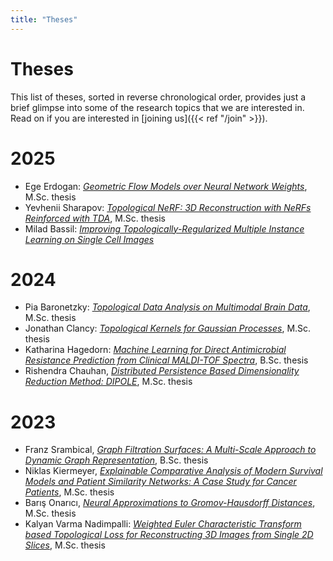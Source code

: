 ```yaml
---
title: "Theses"
---
```


# Theses

This list of theses, sorted in reverse chronological order, provides
just a brief glimpse into some of the research topics that we are
interested in. Read on if you are interested in [joining us]({{< ref
"/join" >}}).

# 2025

- Ege Erdogan: [*Geometric Flow Models over Neural Network Weights*](Thesis_Ege_Erdogan.pdf), M.Sc. thesis
- Yevhenii Sharapov: [*Topological NeRF: 3D Reconstruction with NeRFs Reinforced with TDA*](Thesis_Yevhenii_Sharapov.pdf), M.Sc. thesis
- Milad Bassil: [*Improving Topologically-Regularized Multiple Instance Learning on Single Cell Images*](Thesis_Milad_Bassil.pdf)

# 2024

- Pia Baronetzky: [*Topological Data Analysis on Multimodal Brain
  Data*](Thesis_Pia_Baronetzky.pdf), M.Sc. thesis
- Jonathan Clancy: [*Topological Kernels for Gaussian
  Processes*](Thesis_Jonathan_Clancy.pdf), M.Sc. thesis
- Katharina Hagedorn: [*Machine Learning for Direct Antimicrobial
  Resistance Prediction from Clinical MALDI-TOF
  Spectra*](Thesis_Katharina_Hagedorn.pdf), B.Sc. thesis
- Rishendra Chauhan, [*Distributed Persistence Based Dimensionality
  Reduction Method: DIPOLE*](Thesis_Rishendra_Chauhan.pdf), M.Sc. thesis 

# 2023

- Franz Srambical, [*Graph Filtration Surfaces: A Multi-Scale Approach
  to Dynamic Graph Representation*](Thesis_Franz_Srambical.pdf), B.Sc.
  thesis
- Niklas Kiermeyer, [*Explainable Comparative Analysis of Modern
  Survival Models and Patient Similarity Networks: A Case Study for
  Cancer Patients*](Thesis_Niklas_Kiermeyer.pdf), M.Sc. thesis
- Barış Onarıcı, [*Neural Approximations to Gromov-Hausdorff
  Distances*](Thesis_Barış_Onarıcı.pdf), M.Sc. thesis
- Kalyan Varma Nadimpalli: [*Weighted Euler Characteristic Transform based Topological Loss for Reconstructing 3D Images from Single 2D Slices*](Thesis_Kalyan_Varma_Nadimpalli.pdf), M.Sc. thesis
